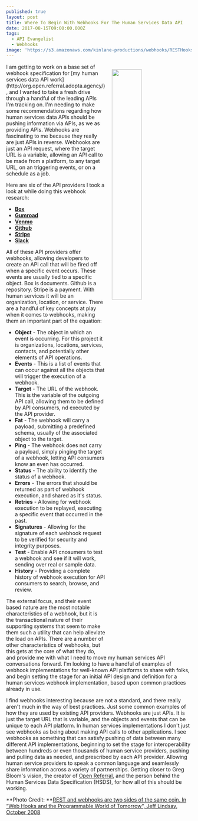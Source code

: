 ```yaml
---
published: true
layout: post
title: Where To Begin With Webhooks For The Human Services Data API
date: 2017-08-15T09:00:00.000Z
tags:
  - API Evangelist
  - Webhooks
image: 'https://s3.amazonaws.com/kinlane-productions/webhooks/RESTHooks.png'
---
```

<p><a href="https://www.slideshare.net/progrium/web-hooks-and-the-programmable-world-of-tomorrow-presentation/21-REST_Hooksrest_and_web_hooks"><img src="https://s3.amazonaws.com/kinlane-productions/webhooks/RESTHooks.png" align="right" width="40%" style="padding: 15px;" /></a></p>I am getting to work on a base set of webhook specification for [my human services data API work](http://org.open.referral.adopta.agency/), and I wanted to take a fresh drive through a handful of the leading APIs I'm tracking on. I'm needing to make some recommendations regarding how human services data APIs should be pushing information via APIs, as we as providing APIs. Webhooks are fascinating to me because they really are just APIs in reverse. Webhooks are just an API request, where the target URL is a variable, allowing an API call to be made from a platform, to any target URL, on an triggering events, or on a schedule as a job.

Here are six of the API providers I took a look at while doing this webhook research:

- [**Box**](https://developer.box.com/v2.0/docs/getting-started-with-webhooks-v2)
- [**Gumroad**]([https://gumroad.com/webhooks)
- [**Venmo**](https://developer.venmo.com/docs/webhooks)
- [**Github**](https://developer.github.com/webhooks/)
- [**Stripe**](https://stripe.com/docs/webhooks)
- [**Slack**](https://api.slack.com/incoming-webhooks)

All of these API providers offer webhooks, allowing developers to create an API call that will be fired off when a specific event occurs. These events are usually tied to a specific object. Box is documents. Github is a repository. Stripe is a payment. With human services it will be an organization, location, or service. There are a handful of key concepts at play when it comes to webhooks, making them an important part of the equation:

- **Object** - The object in which an event is occurring. For this project it is organizations, locations, services, contacts, and potentially other elements of API operations.
- **Events**  - This is a list of events that can occur against all the objects that will trigger the execution of a webhook.
- **Target** - The URL of the webhook. This is the variable of the outgoing API call, allowing them to be defined by API consumers, nd executed by the API provider.
- **Fat** - The webhook will carry a payload, submitting a predefined schema, usually of the associated object to the target.
- **Ping** - The webhook does not carry a payload, simply pinging the target of a webhook, letting API consumers know an even has occurred.
- **Status** - The ability to identify the status of a webhook.
- **Errors** - The errors that should be returned as part of webhook execution, and shared as it's status.
- **Retries** - Allowing for webhook execution to be replayed, executing a specific event that occurred in the past.
- **Signatures** - Allowing for the signature of each webhook request to be verified for security and integrity purposes.
- **Test** - Enable API cnosumers to test a webhook and see if it will work, sending over real or sample data.
- **History** - Providing a complete history of webhook execution for API consumers to search, browse, and review.

The external focus, and their event based nature are the most notable characteristics of a webhook, but it is the transactional nature of their supporting systems that seem to make them such a utility that can help alleviate the load on APIs. There are a number of other characteristics of webhooks, but this gets at the core of what they do, and provide me with what I need to move my human services API conversations forward. I'm looking to have a handful of examples of webhook implementations for well-known API platforms to share with folks, and begin setting the stage for an initial API design and definition for a human services webhook implementation, based upon common practices already in use.

I find webhooks interesting because are not a standard, and there really aren't much in the way of best practices. Just some common examples of how they are used by existing API providers. Webhooks are just APIs. It is just the target URL that is variable, and the objects and events that can be unique to each API platform. In human services implementations I don't just see webhooks as being about making API calls to other applications. I see webhooks as something that can satisfy pushing of data between many different API implementations, beginning to set the stage for interoperability between hundreds or even thousands of human service providers, pushing and pulling data as needed, and prescribed by each API provider. Allowing human service providers to speak a common language and seamlessly share information across a variety of partnerships. Getting closer to Greg Bloom's vision, the creator of [Open Referral](http://openreferral.org), and the person behind the Human Services Data Specification (HSDS), for how all of this should be working.

**Photo Credit: **[REST and webhooks are two sides of the same coin. In “Web Hooks and the Programmable World of Tomorrow“, Jeff Lindsay, October 2008](https://www.slideshare.net/progrium/web-hooks-and-the-programmable-world-of-tomorrow-presentation/21-REST_Hooksrest_and_web_hooks)
